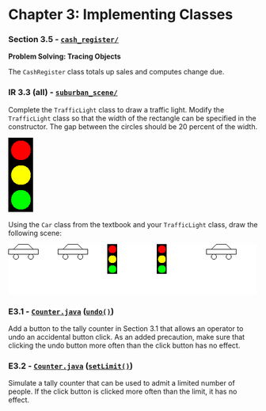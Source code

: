 # Chapter 3: Implementing Classes

### Section 3.5 - [`cash_register/`](./cash_register/)

**Problem Solving: Tracing Objects**

The `CashRegister` class totals up sales and computes change due. 

### IR 3.3 (all) - [`suburban_scene/`](./suburban_scene/)

Complete the `TrafficLight` class to draw a traffic light. Modify the `TrafficLight` class so that the width of the rectangle can be specified in the constructor. The gap between the circles should be 20 percent of the width.

![resulting traffic light](./suburban_scene/traffic_light.png)

Using the `Car` class from the textbook and your `TrafficLight` class, draw the following scene:

![suburban scene](./suburban_scene/suburban_scene.png)

### E3.1 - [`Counter.java`](./Counter.java) ([`undo()`](./Counter.java#42))

Add a button to the tally counter in Section 3.1 that allows an operator to undo an accidental button click. As an added precaution, make sure that clicking the undo button more often than the click button has no effect.

### E3.2 - [`Counter.java`](./Counter.java) ([`setLimit()`](./Counter.java#24))

Simulate a tally counter that can be used to admit a limited number of people. If the click button is clicked more often than the limit, it has no effect.
